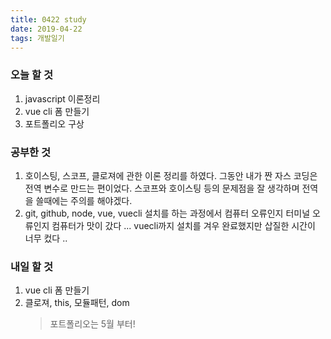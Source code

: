 ```yaml
---
title: 0422 study
date: 2019-04-22
tags: 개발일기
---
```


### 오늘 할 것

1. javascript 이론정리
2. vue cli 폼 만들기
3. 포트폴리오 구상

### 공부한 것

1. 호이스팅, 스코프, 클로져에 관한 이론 정리를 하였다. 그동안 내가 짠 자스 코딩은 전역 변수로 만드는 편이었다. 스코프와 호이스팅 등의 문제점을 잘 생각하며 전역을 쓸때에는 주의를 해야겠다.
2. git, github, node, vue, vuecli 설치를 하는 과정에서 컴퓨터 오류인지 터미널 오류인지 컴퓨터가 맛이 갔다 ... vuecli까지 설치를 겨우 완료했지만 삽질한 시간이 너무 컸다 ..

### 내일 할 것

1. vue cli 폼 만들기
2. 클로져, this, 모듈패턴, dom
   > 포트폴리오는 5월 부터!
